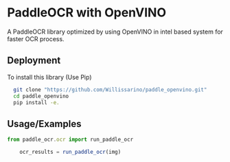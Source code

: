 
# PaddleOCR with OpenVINO

A PaddleOCR library optimized by using OpenVINO in intel based system for faster OCR process.




## Deployment

To install this library (Use Pip)

```bash
  git clone "https://github.com/Willissarino/paddle_openvino.git"
  cd paddle_openvino
  pip install -e.
```


## Usage/Examples

```javascript
from paddle_ocr.ocr import run_paddle_ocr

    ocr_results = run_paddle_ocr(img)

```

